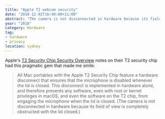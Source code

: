 ```yaml
---
title: "Apple T2 webcam security"
date: "2018-12-02T16:40:00+11:00"
abstract: "The camera is not disconnected in hardware because its field of view is obstructed when the lid is closed."
year: "2018"
category: Hardware
tag:
- hardware
- privacy
location: sydney
---
```

Apple's [T2 Security Chip Security Overview] notes on their T2 security chip had this pragmatic gem that made me smile:

> All Mac portables with the Apple T2 Security Chip feature a hardware 
> disconnect that ensures that the microphone is disabled whenever the lid 
> is closed. This disconnect is implemented in hardware alone, and
> therefore prevents any software, even with root or kernel privileges in
> macOS, and even the software on the T2 chip, from engaging the microphone
> when the lid is closed. (The camera is not disconnected in hardware
> because its field of view is completely obstructed with the lid closed.) 

[T2 Security Chip Security Overview]: https://www.apple.com/au/mac/docs/Apple_T2_Security_Chip_Overview.pdf


